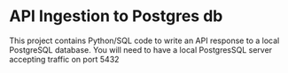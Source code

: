 # API Ingestion to Postgres db

This project contains Python/SQL code to write an API response to a local PostgreSQL database.
You will need to have a local PostgresSQL server accepting traffic on port 5432
